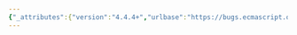 ```yaml
---
{"_attributes":{"version":"4.4.4+","urlbase":"https://bugs.ecmascript.org/","maintainer":"dherman@mozilla.com"},"bug":{"bug_id":117,"creation_ts":"2011-07-05 15:10:00 -0700","short_desc":"Various String tests (15.5.4.*) fail by assuming built-in functions called with |undefined| as this instead receive the global object","delta_ts":"2011-09-24 17:41:17 -0700","product":"Test262","component":"ECMA-262 Tests","version":"unspecified","rep_platform":"All","op_sys":"All","bug_status":"RESOLVED","resolution":"FIXED","bug_file_loc":"http://hg.ecmascript.org/tests/test262/rev/db1b1731316f","priority":"Normal","bug_severity":"normal","everconfirmed":true,"reporter":{"uid":"jwalden+beo","name":"Jeff Walden (remove +beo to mail)"},"assigned_to":{"uid":"erights","name":"Mark S. Miller"},"cc":["dfugate","erights"],"long_desc":[{"commentid":255,"comment_count":0,"who":{"uid":"jwalden+beo","name":"Jeff Walden (remove +beo to mail)"},"bug_when":"2011-07-05 15:10:00 -0700","thetext":"These tests, in particular:\n\nS15.5.4.11_A1_T3\tChecking by using eval\tfail\nS15.5.4.12_A1_T3\tChecking by using eval\tfail\nS15.5.4.13_A1_T3\tChecking by using eval\tfail\nS15.5.4.15_A1_T3\tChecking by using eval\tfail\nS15.5.4.7_A1_T3\tChecking by using eval\tfail\nS15.5.4.8_A1_T3\tChecking by using eval\tfail\nS15.5.4.4_A1_T3\tUse numbers and strings as pos\tfail\nS15.5.4.5_A1_T3\tUse numbers and strings as pos\tfail\nS15.5.4.6_A1_T3\tUse numbers and function object as arguments\tfail\n\nThey do things like this:\n\nvar charAt = String.prototype.charAt;\nassertEq(charAt(1), 'o');\nassertEq(charAt(2), 'b');\nassertEq(charAt(3), 'j');\n\nassuming that the global object stringifies as \"[object ...]\" somehow.  But these methods throw a TypeError if |this| is null or undefined, via CheckObjectCoercible, so the tests are buggy."},{"commentid":258,"comment_count":1,"who":{"uid":"dfugate","name":"Dave Fugate"},"bug_when":"2011-07-05 15:42:55 -0700","thetext":"Mark, can I have your blessing on fixing these Sputnik tests directly in test262?  Alternatively, you now have the power to make these changes as well:)"},{"commentid":259,"comment_count":2,"who":{"uid":"erights","name":"Mark S. Miller"},"bug_when":"2011-07-05 15:57:20 -0700","thetext":"Hi David,\n\nThis quarter I'd like to work with you to resolve all remaining issues impeding the final integration of Sputnik into test262. However, until then, I'll will resolve such things by fixing first in Sputnik and then updating the Sputnik contribution to test262. I'll take care of these specific ones. Thanks."},{"commentid":260,"comment_count":3,"who":{"uid":"erights","name":"Mark S. Miller"},"bug_when":"2011-07-05 15:58:56 -0700","thetext":"I'm also changing the importance from \"enhancement\" to \"normal\" because fixing a real bug is not an \"enhancement\"."},{"commentid":286,"comment_count":4,"who":{"uid":"dfugate","name":"Dave Fugate"},"bug_when":"2011-07-08 15:23:56 -0700","thetext":"These were disabled on the live website yesterday."},{"commentid":468,"comment_count":5,"who":{"uid":"erights","name":"Mark S. Miller"},"bug_when":"2011-09-24 17:41:17 -0700","thetext":"Fixed at http://hg.ecmascript.org/tests/test262/rev/db1b1731316f\n\nAlthough all the files that Jeff lists are indeed incorrect (and have now been removed), most of these are incorrect for a different reason: The depend on the global \"toString\" binding, if present, being the same as Object.prototype.toString. This is not required and indeed some platforms validly do otherwise."}]}}
---
```


